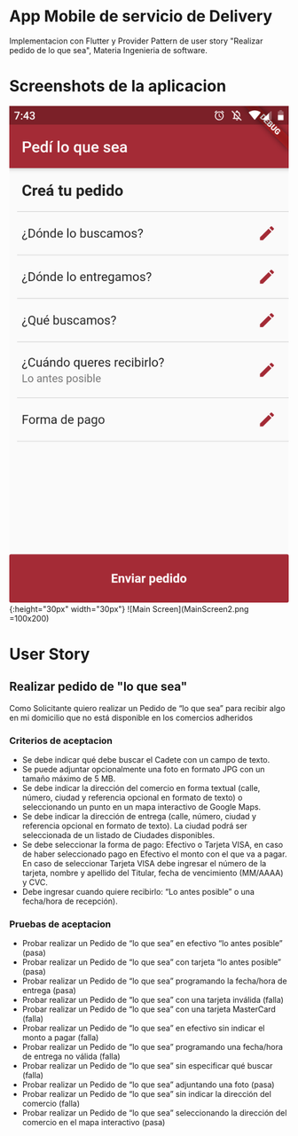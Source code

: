 # App Mobile de servicio de Delivery
Implementacion con Flutter y Provider Pattern de user story "Realizar pedido de lo que sea", Materia Ingenieria de software.

# Screenshots de la aplicacion
![Main Screen](MainScreen.png){:height="30px" width="30px"} 
![Main Screen](MainScreen2.png =100x200)

# User Story
## Realizar pedido de "lo que sea"
Como Solicitante quiero realizar un Pedido de “lo que sea” para recibir algo en mi
domicilio que no está disponible en los comercios adheridos
### Criterios de aceptacion
* Se debe indicar qué debe buscar el Cadete con un campo de texto.
* Se puede adjuntar opcionalmente una foto en formato JPG con un tamaño
máximo de 5 MB.
* Se debe indicar la dirección del comercio en forma textual (calle, número, ciudad
y referencia opcional en formato de texto) o seleccionando un punto en un mapa
interactivo de Google Maps.
* Se debe indicar la dirección de entrega (calle, número, ciudad y referencia
opcional en formato de texto). La ciudad podrá ser seleccionada de un listado de
Ciudades disponibles.
* Se debe seleccionar la forma de pago: Efectivo o Tarjeta VISA, en caso de haber
seleccionado pago en Efectivo el monto con el que va a pagar. En caso de seleccionar
Tarjeta VISA debe ingresar el número de la tarjeta, nombre y apellido del Titular, fecha
de vencimiento (MM/AAAA) y CVC.
* Debe ingresar cuando quiere recibirlo: “Lo antes posible” o una fecha/hora de
recepción).

### Pruebas de aceptacion
* Probar realizar un Pedido de “lo que sea” en efectivo “lo antes posible” (pasa)
* Probar realizar un Pedido de “lo que sea” con tarjeta “lo antes posible” (pasa)
* Probar realizar un Pedido de “lo que sea” programando la fecha/hora de entrega (pasa)
* Probar realizar un Pedido de “lo que sea” con una tarjeta inválida (falla)
* Probar realizar un Pedido de “lo que sea” con una tarjeta MasterCard (falla)
* Probar realizar un Pedido de “lo que sea” en efectivo sin indicar el monto a pagar (falla)
* Probar realizar un Pedido de “lo que sea” programando una fecha/hora de entrega no válida
(falla)
* Probar realizar un Pedido de “lo que sea” sin especificar qué buscar (falla)
* Probar realizar un Pedido de “lo que sea” adjuntando una foto (pasa)
* Probar realizar un Pedido de “lo que sea” sin indicar la dirección del comercio (falla)
* Probar realizar un Pedido de “lo que sea” seleccionando la dirección del comercio en el mapa
interactivo (pasa)
